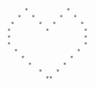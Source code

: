                *           *
             *   *       *   *
           *       *   *       *
          *          *          *
          *                     *
          *                     *
            *                 *
              *             *
                *         *
                   *    *
                     **
